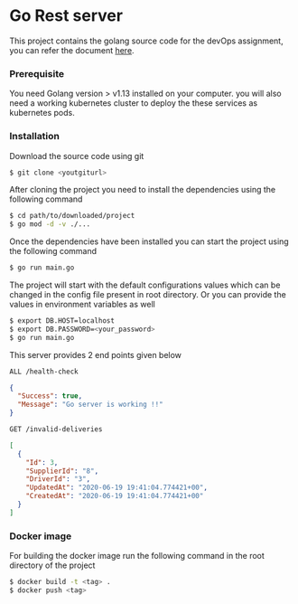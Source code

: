 # Go Rest server
This project contains the golang source code for the devOps assignment, you can refer the document [here](https://gist.github.com/VortoEng/53a027df8665b2bcca160b8256393f4f).

### Prerequisite
You need Golang version > v1.13 installed on your computer. you will also need a working kubernetes cluster
to deploy the these services as kubernetes pods.

### Installation

Download the source code using git 
```bash
$ git clone <youtgiturl>
```
After cloning the project you need to install the dependencies using the following command
```bash
$ cd path/to/downloaded/project
$ go mod -d -v ./...
```
Once the dependencies have been installed you can start the project using the following command
```bash
$ go run main.go
```

The project will start with the default configurations values which can be changed in the config file
present in root directory. Or you can provide the values in environment variables as well
```bash
$ export DB.HOST=localhost
$ export DB.PASSWORD=<your_password>
$ go run main.go
```

This server provides 2 end points given below

```bash
ALL /health-check
```
```json
{
  "Success": true,
  "Message": "Go server is working !!"
}
```

```bash
GET /invalid-deliveries
```
```json
[
  {
    "Id": 3,
    "SupplierId": "8",
    "DriverId": "3",
    "UpdatedAt": "2020-06-19 19:41:04.774421+00",
    "CreatedAt": "2020-06-19 19:41:04.774421+00"
  }
]
```

### Docker image
For building the docker image run the following command in the root directory of the project
```bash
$ docker build -t <tag> .
$ docker push <tag>
```
